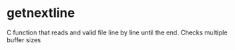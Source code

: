 # getnextline
C function that reads and valid file line by line until the end. Checks multiple buffer sizes

